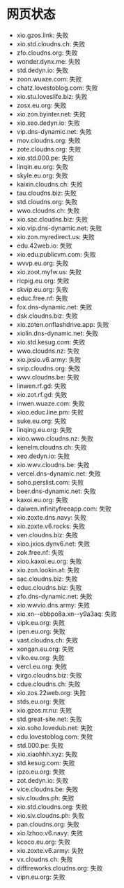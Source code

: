 # 网页状态
- xio.gzos.link: 失败
- xio.std.cloudns.ch: 失败
- zfo.cloudns.org: 失败
- wonder.dynx.me: 失败
- std.dedyn.io: 失败
- zoon.wuaze.com: 失败
- chatz.lovestoblog.com: 失败
- xio.stu.loveslife.biz: 失败
- zosx.eu.org: 失败
- xio.zon.byinter.net: 失败
- xio.xeo.dedyn.io: 失败
- vip.dns-dynamic.net: 失败
- mov.cloudns.org: 失败
- zote.cloudns.org: 失败
- xio.std.000.pe: 失败
- linqin.eu.org: 失败
- skyle.eu.org: 失败
- kaixin.cloudns.ch: 失败
- tau.cloudns.biz: 失败
- std.cloudns.org: 失败
- wwo.cloudns.ch: 失败
- xio.sac.cloudns.biz: 失败
- xio.vip.dns-dynamic.net: 失败
- xio.zon.myredirect.us: 失败
- edu.42web.io: 失败
- xio.edu.publicvm.com: 失败
- wvvp.eu.org: 失败
- xio.zoot.myfw.us: 失败
- ricpig.eu.org: 失败
- skvip.eu.org: 失败
- educ.free.nf: 失败
- fox.dns-dynamic.net: 失败
- dsk.cloudns.biz: 失败
- xio.zoten.onflashdrive.app: 失败
- xiolin.dns-dynamic.net: 失败
- xio.std.kesug.com: 失败
- wwo.cloudns.nz: 失败
- xio.jxsio.v6.army: 失败
- svip.cloudns.org: 失败
- wwv.cloudns.be: 失败
- linwen.rf.gd: 失败
- xio.zot.rf.gd: 失败
- inwen.wuaze.com: 失败
- xioo.educ.line.pm: 失败
- suke.eu.org: 失败
- linqing.eu.org: 失败
- xioo.wwo.cloudns.nz: 失败
- kenelm.cloudns.ch: 失败
- xeo.dedyn.io: 失败
- xio.wwv.cloudns.be: 失败
- vercel.dns-dynamic.net: 失败
- soho.perslist.com: 失败
- beer.dns-dynamic.net: 失败
- kaxoi.eu.org: 失败
- daiwen.infinityfreeapp.com: 失败
- xio.zoxte.dns.navy: 失败
- xio.zoxte.v6.rocks: 失败
- ven.cloudns.biz: 失败
- xioo.jxios.dynv6.net: 失败
- zok.free.nf: 失败
- xioo.kaxoi.eu.org: 失败
- xio.zon.lookin.at: 失败
- sac.cloudns.biz: 失败
- educ.cloudns.biz: 失败
- zfo.dns-dynamic.net: 失败
- xio.wwvio.dns.army: 失败
- xio.xn--ebbpo8a.xn--y9a3aq: 失败
- vipk.eu.org: 失败
- ipen.eu.org: 失败
- vast.cloudns.ch: 失败
- xongan.eu.org: 失败
- viko.eu.org: 失败
- vercl.eu.org: 失败
- virgo.cloudns.biz: 失败
- cdue.cloudns.ch: 失败
- xio.zos.22web.org: 失败
- stds.eu.org: 失败
- xio.gzos.rr.nu: 失败
- std.great-site.net: 失败
- xio.soho.lovedub.net: 失败
- edu.lovestoblog.com: 失败
- std.000.pe: 失败
- xio.xiaohhh.xyz: 失败
- std.kesug.com: 失败
- ipzo.eu.org: 失败
- zot.dedyn.io: 失败
- vice.cloudns.be: 失败
- siv.cloudns.ph: 失败
- xio.std.cloudns.org: 失败
- xio.siv.cloudns.ph: 失败
- pan.cloudns.org: 失败
- xio.lzhoo.v6.navy: 失败
- kcoco.eu.org: 失败
- xio.zoxte.v6.army: 失败
- vx.cloudns.ch: 失败
- diffireworks.cloudns.org: 失败
- vipn.eu.org: 失败
